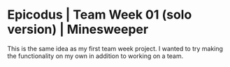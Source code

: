 # Epicodus | Team Week 01 (solo version) | Minesweeper

This is the same idea as my first team week project. I wanted to try making the functionality on my own in addition to working on a team.
